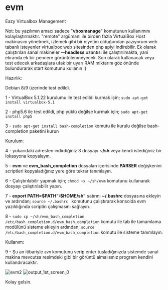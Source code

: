 # evm
Eazy Virtualbox Management

Not: bu yazılımın amacı sadece "**vboxmanage**" komutunun kullanımını kolaylaştırmaktır. "remote" argümanı ile birden fazla VirtualBox Host makinasını yönetmek, izlemek gibi bir niyetim olduğundan yazıyorum web tabanlı isteyenler virtualbox web sitesinden php apiyi indirebilir. Ek olarak çalıştırılan sanal makineler **--headless** uzantısı ile çalıştırılmakta, yani ekranda ek bir pencere görüntülenmeyecek. Son olarak kullanacak veya test edecek arkadaşlara ufak bir uyarı RAM miktarını göz önünde bulundurarak start komutunu kullanın :) 

Hazırlık:

Debian 8/9 üzerinde test edildi.

1 - VirtualBox 5.1.22 kurulumu ile test edildi kurmak için;
`sudo apt-get install virtualbox-5.1`

2 - php5.6 ile test edildi, php yüklü değilse kurmak için;
`sudo apt-get install php5`

3 - `sudo apt-get install bash-completion` 
komutu ile kurulu değilse bash-completion paketini kurun

Kurulum:

4 - yukarıdaki adresten indirdiğiniz 3 dosyayı **~/sh** veya kendi istediğiniz bir lokasyona kopyalayın.

5 - **evm** ve **evm_bash_completion** dosyaları içerisinde **PARSER** değişkenini scriptleri kopyaladığınız yere göre tekrar tanımlayın.

6 - Çalıştırılabilir yapmak için;
`chmod +x ~/sh/evm`
komutunu kullanarak dosyayı çalıştırılabilir yapın.

7 - **export PATH=$PATH":$HOME/sh"** satırını **~/.bashrc** dosyasına ekleyin ve ardından;
`source ~/.bashrc `
komutunu çalıştırarak konsolda evm yazıldığında scriptin çalışmasını sağlayın.

8 - `sudo cp ~/sh/evm_bash_completion /etc/bash_completion.d/evm_bash_completion`
komutu ile tab ile tamamlama modülünü sisteme ekleyin ardından;
`source /etc/bash_completion.d/evm_bash_completion`
komutu ile sisteme tanımlayın.

Kullanım:

9 - Şu an itibariyle
`evm`
komutunu verip enter tuşladığınızda sistemde sanal makina mevcutsa resimdeki gibi bir görüntü almalısınız program kendini kullandıracaktır.

![evm2](https://user-images.githubusercontent.com/3167656/30484148-23773a5c-9a32-11e7-80e7-cf8542ee5308.png)
![output_1st_screen_0](https://user-images.githubusercontent.com/3167656/30518696-12a38066-9b8e-11e7-8221-637edbe13f81.gif)

Kolay gelsin.
